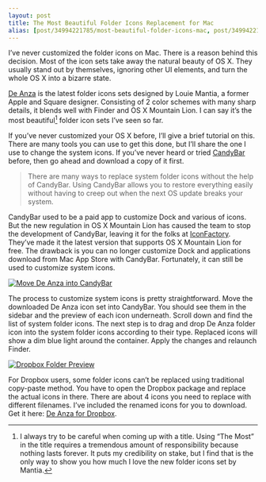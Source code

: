```yaml
---
layout: post
title: The Most Beautiful Folder Icons Replacement for Mac
alias: [post/34994221785/most-beautiful-folder-icons-mac, post/34994221785/]
---
```

I’ve never customized the folder icons on Mac. There is a reason behind this decision. Most of the icon sets take away the natural beauty of OS X. They usually stand out by themselves, ignoring other UI elements, and turn the whole OS X into a bizarre state.

[De Anza][1] is the latest folder icons sets designed by Louie Mantia, a former Apple and Square designer. Consisting of 2 color schemes with many sharp details, it blends well with Finder and OS X Mountain Lion. I can say it’s the most beautiful[^1] folder icon sets I’ve seen so far.

If you’ve never customized your OS X before, I’ll give a brief tutorial on this. There are many tools you can use to get this done, but I’ll share the one I use to change the system icons. If you’ve never heard or tried [CandyBar][3] before, then go ahead and download a copy of it first.

> There are many ways to replace system folder icons without the help of CandyBar. Using CandyBar allows you to restore everything easily without having to creep out when the next OS update breaks your system.

CandyBar used to be a paid app to customize Dock and various of icons. But the new regulation in OS X Mountain Lion has caused the team to stop the development of CandyBar, leaving it for the folks at [IconFactory][4]. They’ve made it the latest version that supports OS X Mountain Lion for free. The drawback is you can no longer customize Dock and applications download from Mac App Store with CandyBar. Fortunately, it can still be used to customize system icons.

[ ![Move De Anza into CandyBar][img1] ](http://images.sayzlim.net/2012/11/de_anza_candybar.jpg "Move De Anza into CandyBar")

[img1]: http://images.sayzlim.net/2012/11/de_anza_candybar.jpg "Move De Anza into CandyBar"

The process to customize system icons is pretty straightforward. Move the downloaded De Anza icon set into CandyBar. You should see them in the sidebar and the preview of each icon underneath. Scroll down and find the list of system folder icons. The next step is to drag and drop De Anza folder icon into the system folder icons according to their type. Replaced icons will show a dim blue light around the container. Apply the changes and relaunch Finder.

[ ![Dropbox Folder Preview][img2] ](http://images.sayzlim.net/2012/11/de_anza_preview.jpg "Dropbox Folder Preview")

[img2]: http://images.sayzlim.net/2012/11/de_anza_preview.jpg "Dropbox Folder Preview"

For Dropbox users, some folder icons can’t be replaced using traditional copy-paste method. You have to open the Dropbox package and replace the actual icons in there. There are about 4 icons you need to replace with different filenames. I’ve included the renamed icons for you to download. Get it here: [De Anza for Dropbox][2].

[1]: http://mantia.me/icons/de-anza/ "De Anza Icon Sets Download"
[2]: http://s3.sayzlim.net/f/dropbox-de-anza.zip
[3]: http://panic.com/candybar/ "Panic Blog » CandyBar, Mountain Lion, and Beyond"
[4]: http://iconfactory.com/ "Iconfactory : Home"
 
[^1]: I always try to be careful when coming up with a title. Using “The Most” in the title requires a tremendous amount of responsibility because nothing lasts forever. It puts my credibility on stake, but I find that is the only way to show you how much I love the new folder icons set by Mantia.